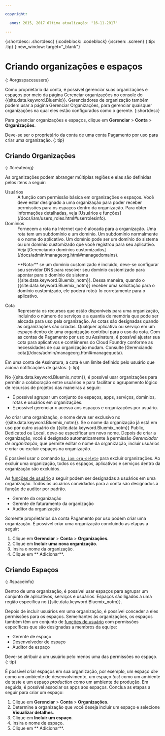 ```yaml
---

copyright:

  anos: 2015, 2017 última atualização: "16-11-2017"

---
```


{:shortdesc: .shortdesc}
{:codeblock: .codeblock}
{:screen: .screen}
{:tip: .tip}
{:new_window: target="_blank"}

# Criando organizações e espaços
{: #orgsspacesusers}

Como proprietário da conta, é possível gerenciar suas organizações e espaços por meio da página Gerenciar organizações no console do {{site.data.keyword.Bluemix}}. Gerenciadores de organização também podem usar a página Gerenciar Organizações,
para gerenciar quaisquer organizações na qual eles estão configurados como o gerente.
{:shortdesc}

Para gerenciar organizações e espaços, clique em **Gerenciar** &gt; **Conta** &gt; **Organizações**.

Deve-se ser o proprietário da conta de uma conta Pagamento por uso para criar uma organização.
{: tip}

## Criando Organizações
{: #createorg}

As organizações podem abranger múltiplas regiões e elas são definidas pelos itens a seguir:

<dl>
<dt>Usuários</dt>
<dd>A função com permissão básica em organizações e espaços. Você deve estar designado a
uma organização para poder receber permissões para os espaços dentro da organização. Para
obter informações detalhadas, veja
[Usuários e funções](/docs/iam/users_roles.html#userrolesinfo).</dd>
<dt>Domínios</dt>
<dd>Fornecem a rota na Internet que é alocada para a organização. Uma rota tem um subdomínio e um domínio. Um subdomínio normalmente é o nome do aplicativo. Um
domínio pode ser um domínio do sistema ou um domínio customizado que você registrou para
seu aplicativo. Veja [Gerenciando domínios customizados](/docs/admin/manageorg.html#managedomains).<br/>
<p>**Nota:** se um domínio customizado é incluído, deve-se configurar seu servidor DNS para resolver seu domínio customizado para apontar para o domínio de sistema {{site.data.keyword.Bluemix_notm}}. Dessa
maneira, quando o
{{site.data.keyword.Bluemix_notm}}
receber uma solicitação para o domínio customizado, ele poderá roteá-lo corretamente
para o aplicativo.</p></dd>
<dt>Cota</dt>
<dd>Representa os recursos que estão disponíveis para uma organização, incluindo o número de serviços e a quantia de memória que pode ser alocada para uso pela organização. As cotas são designadas quando as organizações são criadas. Qualquer aplicativo ou serviço em um espaço dentro de uma organização contribui para o uso da cota. Com as contas de Pagamento por uso ou Assinatura, é possível ajustar sua cota para aplicativos e contêineres do Cloud Foundry conforme as necessidades de sua organização mudam. Consulte [Gerenciando cota](/docs/admin/manageorg.html#managequota).</dd>
</dl>

Em uma conta de Assinatura, a cota é um limite definido pelo usuário que aciona notificações de gastos.
{: tip}

No {{site.data.keyword.Bluemix_notm}}, é possível usar organizações para permitir a colaboração entre usuários e para facilitar o agrupamento lógico de recursos de projetos das maneiras a seguir:

   * É possível agrupar um conjunto de espaços, apps, serviços, domínios, rotas e usuários em organizações.
   * É possível gerenciar o acesso aos espaços e organizações por usuário.

Ao criar uma organização, o nome deve ser exclusivo no {{site.data.keyword.Bluemix_notm}}. Se o nome da organização já está em uso por outro usuário do {{site.data.keyword.Bluemix_notm}} Public, Dedicated ou Local, deve-se especificar um novo nome. Depois de criar a organização, você é designado automaticamente à permissão *Gerenciador de organização*, que permite editar o nome da organização, incluir usuários e criar ou excluir espaços na organização.

É possível usar o comando [`bx iam org-delete`](/docs/cli/reference/bluemix_cli/bx_cli.html#bluemix_iam_org_delete) para excluir organizações. Ao excluir uma organização, todos os espaços, aplicativos e serviços
dentro da organização são excluídos.

As [funções de usuário](/docs/iam/users_roles.html#userrolesinfo) a seguir podem ser designadas a usuários em uma organização. Todos os usuários convidados para a conta são designados à função de auditor por padrão.

   * Gerente da organização
   * Gerente de faturamento da organização
   * Auditor da organização

Somente proprietários da conta Pagamento por uso podem criar uma organização. É possível criar uma organização concluindo as etapas a seguir:

1. Clique em **Gerenciar** &gt; **Conta** &gt;
**Organizações**.
2. Clique em **Incluir uma nova organização**.
3. Insira o nome da organização.
4. Clique em ** Adicionar**.

<!-- Add info on Manage infrastructure option under a space -->

## Criando Espaços
{: #spaceinfo}

Dentro de uma organização, é possível usar espaços para
agrupar um conjunto de aplicativos, serviços e usuários. Espaços são ligados a uma região específica no
{{site.data.keyword.Bluemix_notm}}.

Depois de incluir usuários em uma organização, é possível conceder a eles permissões para os espaços. Semelhantes às organizações, os espaços também têm um conjunto de
[funções de usuário](/docs/iam/users_roles.html#userrolesinfo) com permissões específicas que são designadas a membros da equipe:

  * Gerente de espaço
  * Desenvolvedor de espaço
  * Auditor de espaço

Deve-se atribuir a um usuário pelo menos uma das permissões no espaço.
{: tip}

É possível criar espaços em
sua organização, por exemplo, um espaço *dev* como
um ambiente de desenvolvimento, um espaço *test* como um ambiente
de teste e um espaço *production* como um ambiente de
produção. Em seguida, é possível associar os apps aos espaços. Conclua as etapas a seguir para criar um espaço:

1. Clique em **Gerenciar** &gt; **Conta** &gt;
**Organizações**.
2. Determine a organização que você deseja incluir um espaço e selecione **Visualizar detalhes**.
4. Clique em **Incluir um espaço**.
5. Insira o nome de espaço.
6. Clique em ** Adicionar**.
